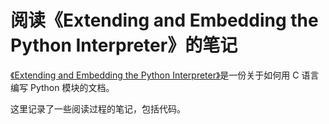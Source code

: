# 阅读《Extending and Embedding the Python Interpreter》的笔记

[《Extending and Embedding the Python Interpreter》](https://docs.python.org/2.7/extending/index.html)是一份关于如何用 C 语言编写 Python 模块的文档。

这里记录了一些阅读过程的笔记，包括代码。